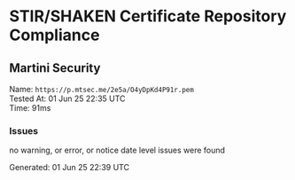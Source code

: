 # STIR/SHAKEN Certificate Repository Compliance

## Martini Security

Name: `https://p.mtsec.me/2e5a/O4yDpKd4P91r.pem`\
Tested At: 01 Jun 25 22:35 UTC\
Time: 91ms

### Issues

no warning, or error, or notice date level issues were found

Generated: 01 Jun 25 22:39 UTC